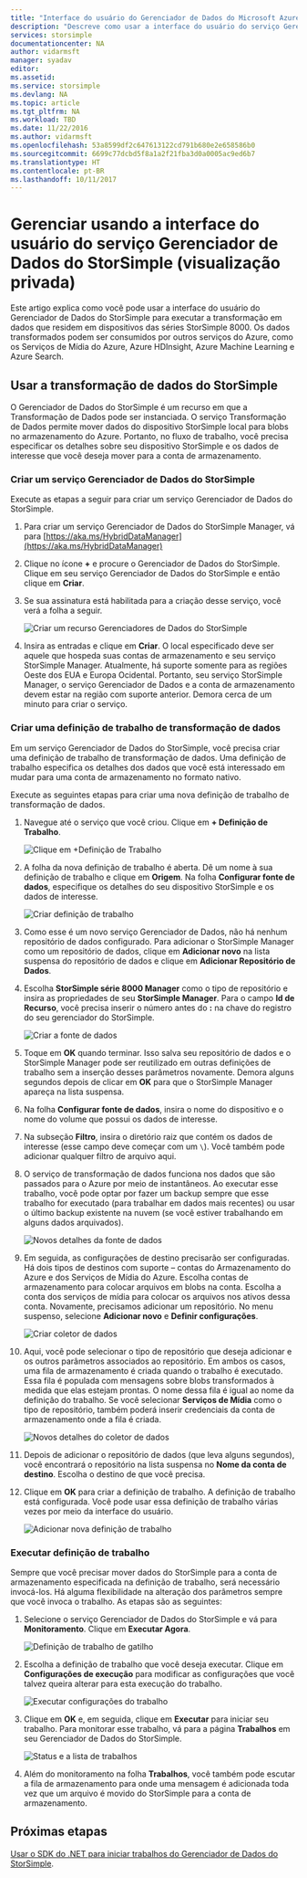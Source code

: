 ```yaml
---
title: "Interface do usuário do Gerenciador de Dados do Microsoft Azure StorSimple | Microsoft Docs"
description: "Descreve como usar a interface do usuário do serviço Gerenciador de Dados do StorSimple (visualização privada)"
services: storsimple
documentationcenter: NA
author: vidarmsft
manager: syadav
editor: 
ms.assetid: 
ms.service: storsimple
ms.devlang: NA
ms.topic: article
ms.tgt_pltfrm: NA
ms.workload: TBD
ms.date: 11/22/2016
ms.author: vidarmsft
ms.openlocfilehash: 53a8599df2c647613122cd791b680e2e658586b0
ms.sourcegitcommit: 6699c77dcbd5f8a1a2f21fba3d0a0005ac9ed6b7
ms.translationtype: HT
ms.contentlocale: pt-BR
ms.lasthandoff: 10/11/2017
---
```

# <a name="manage-using-the-storsimple-data-manager-service-ui-private-preview"></a>Gerenciar usando a interface do usuário do serviço Gerenciador de Dados do StorSimple (visualização privada)

Este artigo explica como você pode usar a interface do usuário do Gerenciador de Dados do StorSimple para executar a transformação em dados que residem em dispositivos das séries StorSimple 8000. Os dados transformados podem ser consumidos por outros serviços do Azure, como os Serviços de Mídia do Azure, Azure HDInsight, Azure Machine Learning e Azure Search. 


## <a name="use-storsimple-data-transformation"></a>Usar a transformação de dados do StorSimple

O Gerenciador de Dados do StorSimple é um recurso em que a Transformação de Dados pode ser instanciada. O serviço Transformação de Dados permite mover dados do dispositivo StorSimple local para blobs no armazenamento do Azure. Portanto, no fluxo de trabalho, você precisa especificar os detalhes sobre seu dispositivo StorSimple e os dados de interesse que você deseja mover para a conta de armazenamento.

### <a name="create-a-storsimple-data-manager-service"></a>Criar um serviço Gerenciador de Dados do StorSimple

Execute as etapas a seguir para criar um serviço Gerenciador de Dados do StorSimple.

1. Para criar um serviço Gerenciador de Dados do StorSimple Manager, vá para [https://aka.ms/HybridDataManager](https://aka.ms/HybridDataManager)

2. Clique no ícone **+** e procure o Gerenciador de Dados do StorSimple. Clique em seu serviço Gerenciador de Dados do StorSimple e então clique em **Criar**.

3. Se sua assinatura está habilitada para a criação desse serviço, você verá a folha a seguir.

    ![Criar um recurso Gerenciadores de Dados do StorSimple](./media/storsimple-data-manager-ui/create-new-data-manager-service.png)

4. Insira as entradas e clique em **Criar**. O local especificado deve ser aquele que hospeda suas contas de armazenamento e seu serviço StorSimple Manager. Atualmente, há suporte somente para as regiões Oeste dos EUA e Europa Ocidental. Portanto, seu serviço StorSimple Manager, o serviço Gerenciador de Dados e a conta de armazenamento devem estar na região com suporte anterior. Demora cerca de um minuto para criar o serviço.

### <a name="create-a-data-transformation-job-definition"></a>Criar uma definição de trabalho de transformação de dados

Em um serviço Gerenciador de Dados do StorSimple, você precisa criar uma definição de trabalho de transformação de dados. Uma definição de trabalho especifica os detalhes dos dados que você está interessado em mudar para uma conta de armazenamento no formato nativo. 

Execute as seguintes etapas para criar uma nova definição de trabalho de transformação de dados.

1.  Navegue até o serviço que você criou. Clique em **+ Definição de Trabalho**.

    ![Clique em +Definição de Trabalho](./media/storsimple-data-manager-ui/click-add-job-definition.png)

2. A folha da nova definição de trabalho é aberta. Dê um nome à sua definição de trabalho e clique em **Origem**. Na folha **Configurar fonte de dados**, especifique os detalhes do seu dispositivo StorSimple e os dados de interesse.

    ![Criar definição de trabalho](./media/storsimple-data-manager-ui//create-new-job-deifnition.png)

3. Como esse é um novo serviço Gerenciador de Dados, não há nenhum repositório de dados configurado. Para adicionar o StorSimple Manager como um repositório de dados, clique em **Adicionar novo** na lista suspensa do repositório de dados e clique em **Adicionar Repositório de Dados**.

4. Escolha **StorSimple série 8000 Manager** como o tipo de repositório e insira as propriedades de seu **StorSimple Manager**. Para o campo **Id de Recurso**, você precisa inserir o número antes do **:** na chave do registro do seu gerenciador do StorSimple.

    ![Criar a fonte de dados](./media/storsimple-data-manager-ui/create-new-data-source.png)

5.  Toque em **OK** quando terminar. Isso salva seu repositório de dados e o StorSimple Manager pode ser reutilizado em outras definições de trabalho sem a inserção desses parâmetros novamente. Demora alguns segundos depois de clicar em **OK** para que o StorSimple Manager apareça na lista suspensa.

6.  Na folha **Configurar fonte de dados**, insira o nome do dispositivo e o nome do volume que possui os dados de interesse.

7.  Na subseção **Filtro**, insira o diretório raiz que contém os dados de interesse (esse campo deve começar com um `\`). Você também pode adicionar qualquer filtro de arquivo aqui.

8.  O serviço de transformação de dados funciona nos dados que são passados para o Azure por meio de instantâneos. Ao executar esse trabalho, você pode optar por fazer um backup sempre que esse trabalho for executado (para trabalhar em dados mais recentes) ou usar o último backup existente na nuvem (se você estiver trabalhando em alguns dados arquivados).

    ![Novos detalhes da fonte de dados](./media/storsimple-data-manager-ui/new-data-source-details.png)

9. Em seguida, as configurações de destino precisarão ser configuradas. Há dois tipos de destinos com suporte – contas do Armazenamento do Azure e dos Serviços de Mídia do Azure. Escolha contas de armazenamento para colocar arquivos em blobs na conta. Escolha a conta dos serviços de mídia para colocar os arquivos nos ativos dessa conta. Novamente, precisamos adicionar um repositório. No menu suspenso, selecione **Adicionar novo** e **Definir configurações**.

    ![Criar coletor de dados](./media/storsimple-data-manager-ui/create-new-data-sink.png)

10. Aqui, você pode selecionar o tipo de repositório que deseja adicionar e os outros parâmetros associados ao repositório. Em ambos os casos, uma fila de armazenamento é criada quando o trabalho é executado. Essa fila é populada com mensagens sobre blobs transformados à medida que elas estejam prontas. O nome dessa fila é igual ao nome da definição do trabalho. Se você selecionar **Serviços de Mídia** como o tipo de repositório, também poderá inserir credenciais da conta de armazenamento onde a fila é criada.

    ![Novos detalhes do coletor de dados](./media/storsimple-data-manager-ui/new-data-sink-details.png)

11. Depois de adicionar o repositório de dados (que leva alguns segundos), você encontrará o repositório na lista suspensa no **Nome da conta de destino**.  Escolha o destino de que você precisa.

12. Clique em **OK** para criar a definição de trabalho. A definição de trabalho está configurada. Você pode usar essa definição de trabalho várias vezes por meio da interface do usuário.

    ![Adicionar nova definição de trabalho](./media/storsimple-data-manager-ui/add-new-job-definition.png)

### <a name="run-the-job-definition"></a>Executar definição de trabalho

Sempre que você precisar mover dados do StorSimple para a conta de armazenamento especificada na definição de trabalho, será necessário invocá-los. Há alguma flexibilidade na alteração dos parâmetros sempre que você invoca o trabalho. As etapas são as seguintes:

1. Selecione o serviço Gerenciador de Dados do StorSimple e vá para **Monitoramento**. Clique em **Executar Agora**.

    ![Definição de trabalho de gatilho](./media/storsimple-data-manager-ui/run-now.png)

2. Escolha a definição de trabalho que você deseja executar. Clique em **Configurações de execução** para modificar as configurações que você talvez queira alterar para esta execução do trabalho.

    ![Executar configurações do trabalho](./media/storsimple-data-manager-ui/run-settings.png)

3. Clique em **OK** e, em seguida, clique em **Executar** para iniciar seu trabalho. Para monitorar esse trabalho, vá para a página **Trabalhos** em seu Gerenciador de Dados do StorSimple.

    ![Status e a lista de trabalhos](./media/storsimple-data-manager-ui/jobs-list-and-status.png)

4. Além do monitoramento na folha **Trabalhos**, você também pode escutar a fila de armazenamento para onde uma mensagem é adicionada toda vez que um arquivo é movido do StorSimple para a conta de armazenamento.


## <a name="next-steps"></a>Próximas etapas

[Usar o SDK do .NET para iniciar trabalhos do Gerenciador de Dados do StorSimple](storsimple-data-manager-dotnet-jobs.md).
